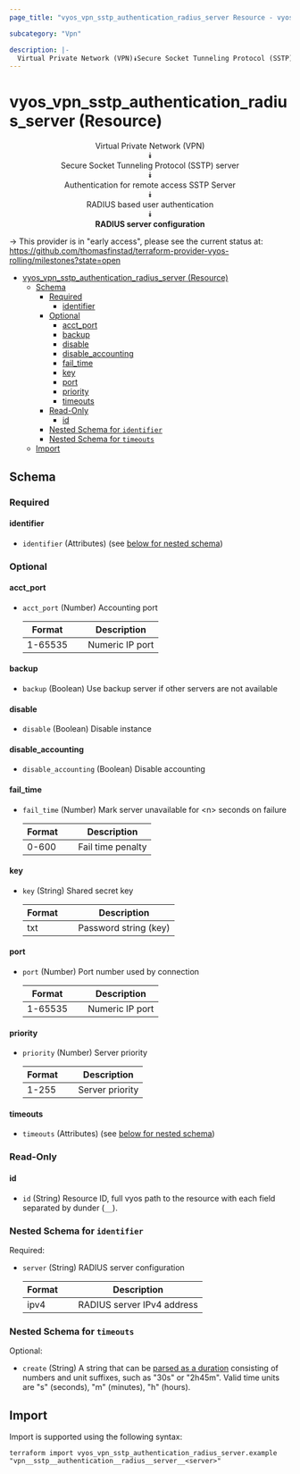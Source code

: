 ```yaml
---
page_title: "vyos_vpn_sstp_authentication_radius_server Resource - vyos"

subcategory: "Vpn"

description: |-
  Virtual Private Network (VPN)⯯Secure Socket Tunneling Protocol (SSTP) server⯯Authentication for remote access SSTP Server⯯RADIUS based user authentication⯯RADIUS server configuration
---
```


# vyos_vpn_sstp_authentication_radius_server (Resource)
<center>

Virtual Private Network (VPN)  
⯯  
Secure Socket Tunneling Protocol (SSTP) server  
⯯  
Authentication for remote access SSTP Server  
⯯  
RADIUS based user authentication  
⯯  
**RADIUS server configuration**


</center>

-> This provider is in "early access", please see the current status at: https://github.com/thomasfinstad/terraform-provider-vyos-rolling/milestones?state=open

<!--TOC-->

- [vyos_vpn_sstp_authentication_radius_server (Resource)](#vyos_vpn_sstp_authentication_radius_server-resource)
  - [Schema](#schema)
    - [Required](#required)
      - [identifier](#identifier)
    - [Optional](#optional)
      - [acct_port](#acct_port)
      - [backup](#backup)
      - [disable](#disable)
      - [disable_accounting](#disable_accounting)
      - [fail_time](#fail_time)
      - [key](#key)
      - [port](#port)
      - [priority](#priority)
      - [timeouts](#timeouts)
    - [Read-Only](#read-only)
      - [id](#id)
    - [Nested Schema for `identifier`](#nested-schema-for-identifier)
    - [Nested Schema for `timeouts`](#nested-schema-for-timeouts)
  - [Import](#import)

<!--TOC-->

<!-- schema generated by tfplugindocs -->
## Schema

### Required

#### identifier
- `identifier` (Attributes) (see [below for nested schema](#nestedatt--identifier))

### Optional

#### acct_port
- `acct_port` (Number) Accounting port

    |  Format   &emsp;|  Description      |
    |-----------|-------------------|
    |  1-65535  &emsp;|  Numeric IP port  |
#### backup
- `backup` (Boolean) Use backup server if other servers are not available
#### disable
- `disable` (Boolean) Disable instance
#### disable_accounting
- `disable_accounting` (Boolean) Disable accounting
#### fail_time
- `fail_time` (Number) Mark server unavailable for &lt;n&gt; seconds on failure

    |  Format  &emsp;|  Description        |
    |----------|---------------------|
    |  0-600   &emsp;|  Fail time penalty  |
#### key
- `key` (String) Shared secret key

    |  Format  &emsp;|  Description            |
    |----------|-------------------------|
    |  txt     &emsp;|  Password string (key)  |
#### port
- `port` (Number) Port number used by connection

    |  Format   &emsp;|  Description      |
    |-----------|-------------------|
    |  1-65535  &emsp;|  Numeric IP port  |
#### priority
- `priority` (Number) Server priority

    |  Format  &emsp;|  Description      |
    |----------|-------------------|
    |  1-255   &emsp;|  Server priority  |
#### timeouts
- `timeouts` (Attributes) (see [below for nested schema](#nestedatt--timeouts))

### Read-Only

#### id
- `id` (String) Resource ID, full vyos path to the resource with each field separated by dunder (`__`).

<a id="nestedatt--identifier"></a>
### Nested Schema for `identifier`

Required:

- `server` (String) RADIUS server configuration

    |  Format  &emsp;|  Description                 |
    |----------|------------------------------|
    |  ipv4    &emsp;|  RADIUS server IPv4 address  |


<a id="nestedatt--timeouts"></a>
### Nested Schema for `timeouts`

Optional:

- `create` (String) A string that can be [parsed as a duration](https://pkg.go.dev/time#ParseDuration) consisting of numbers and unit suffixes, such as &#34;30s&#34; or &#34;2h45m&#34;. Valid time units are &#34;s&#34; (seconds), &#34;m&#34; (minutes), &#34;h&#34; (hours).

## Import

Import is supported using the following syntax:

```shell
terraform import vyos_vpn_sstp_authentication_radius_server.example "vpn__sstp__authentication__radius__server__<server>"
```
